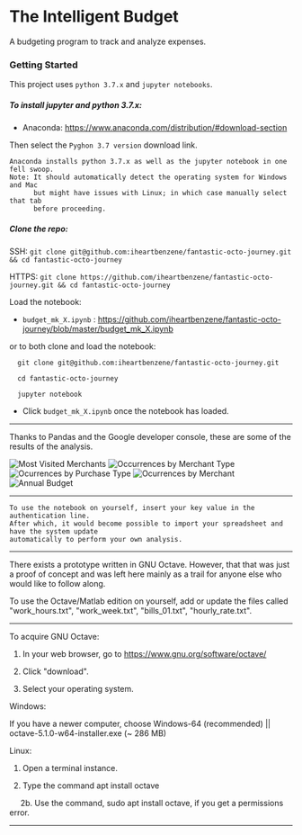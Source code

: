# The Intelligent Budget

A budgeting program to track and analyze expenses.

### Getting Started

This project uses `python 3.7.x` and `jupyter notebooks`.


##### To install jupyter and python 3.7.x:

+ Anaconda: https://www.anaconda.com/distribution/#download-section

Then select the `Pyghon 3.7 version` download link.

```
Anaconda installs python 3.7.x as well as the jupyter notebook in one fell swoop.
Note: It should automatically detect the operating system for Windows and Mac 
      but might have issues with Linux; in which case manually select that tab 
      before proceeding.
```

##### Clone the repo:

SSH: `git clone git@github.com:iheartbenzene/fantastic-octo-journey.git && cd fantastic-octo-journey`

HTTPS: `git clone https://github.com/iheartbenzene/fantastic-octo-journey.git && cd fantastic-octo-journey`

Load the notebook:
+ `budget_mk_X.ipynb` : https://github.com/iheartbenzene/fantastic-octo-journey/blob/master/budget_mk_X.ipynb

or to both clone and load the notebook:
```
  git clone git@github.com:iheartbenzene/fantastic-octo-journey.git

  cd fantastic-octo-journey

  jupyter notebook
```
+ Click `budget_mk_X.ipynb` once the notebook has loaded.
___
Thanks to Pandas and the Google developer console, these are some of the results of the analysis.

![Most Visited Merchants](https://i.imgur.com/G5OK1Zc.png)
![Occurrences by Merchant Type](https://i.imgur.com/WxzTfIh.png)
![Ocurrences by Purchase Type](https://i.imgur.com/52AznJf.png)
![Ocurrences by Merchant](https://i.imgur.com/nhSnPJ3.png)
![Annual Budget](https://i.imgur.com/FTWVyjp.png)
___

```
To use the notebook on yourself, insert your key value in the authentication line.
After which, it would become possible to import your spreadsheet and have the system update 
automatically to perform your own analysis.
```

***

There exists a prototype written in GNU Octave. However, that that was just a proof of concept and was left here mainly as a trail for anyone else who would like to follow along.

To use the Octave/Matlab edition on yourself, add or update the files called "work_hours.txt", "work_week.txt", "bills_01.txt", "hourly_rate.txt".

___

To acquire GNU Octave: 

1. In your web browser, go to https://www.gnu.org/software/octave/

2. Click "download".

3. Select your operating system.

Windows: 

If you have a newer computer, choose Windows-64 (recommended) || octave-5.1.0-w64-installer.exe (~ 286 MB)

Linux:

1. Open a terminal instance.

2. Type the command apt install octave

&nbsp;&nbsp;&nbsp;&nbsp; 2b. Use the command, sudo apt install octave, if you get a permissions error.

***
